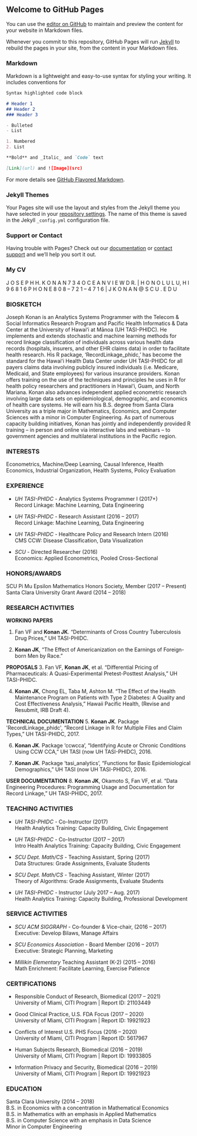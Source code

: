 ## Welcome to GitHub Pages

You can use the [editor on GitHub](https://github.com/jkonan/jkonan.github.io/edit/master/README.md) to maintain and preview the content for your website in Markdown files.

Whenever you commit to this repository, GitHub Pages will run [Jekyll](https://jekyllrb.com/) to rebuild the pages in your site, from the content in your Markdown files.

### Markdown

Markdown is a lightweight and easy-to-use syntax for styling your writing. It includes conventions for

```markdown
Syntax highlighted code block

# Header 1
## Header 2
### Header 3

- Bulleted
- List

1. Numbered
2. List

**Bold** and _Italic_ and `Code` text

[Link](url) and ![Image](src)
```

For more details see [GitHub Flavored Markdown](https://guides.github.com/features/mastering-markdown/).

### Jekyll Themes

Your Pages site will use the layout and styles from the Jekyll theme you have selected in your [repository settings](https://github.com/jkonan/jkonan.github.io/settings). The name of this theme is saved in the Jekyll `_config.yml` configuration file.

### Support or Contact

Having trouble with Pages? Check out our [documentation](https://help.github.com/categories/github-pages-basics/) or [contact support](https://github.com/contact) and we’ll help you sort it out.

### My CV

J O S E P H   H.   K O N A N
7 3 4   O C E A N  V I E W  D R.   |    H O N O L U L U,   H  I    9 6 8 1 6
P H O N E  8 0 8 – 7 2 1 – 4 7 1 6   |   J K O N A N @ S C U . E D U 

### BIOSKETCH
Joseph Konan is an Analytics Systems Programmer with the Telecom & Social Informatics Research Program and Pacific Health Informatics & Data Center at the University of Hawaiʻi at Mānoa (UH TASI-PHIDC).  He implements and extends stochastic and machine learning methods for record linkage classification of individuals across various health data records (hospitals, insurers, and other EHR claims data) in order to facilitate health research.  His R package, ‘RecordLinkage_phidc,’ has become the standard for the Hawaiʻi Health Data Center under UH TASI-PHIDC for all payers claims data involving publicly insured individuals (i.e. Medicare, Medicaid, and State employees) for various insurance providers. Konan offers training on the use of the techniques and principles he uses in R for health policy researchers and practitioners in Hawaiʻi, Guam, and North Mariana.  Konan also advances independent applied econometric research involving large data sets on epidemiological, demographic, and economics of health care systems.  He will earn his B.S. degree from Santa Clara University as a triple major in Mathematics, Economics, and Computer Sciences with a minor in Computer Engineering. As part of numerous capacity building initiatives, Konan has jointly and independently provided R training – in person and online via interactive labs and webinars – to government agencies and multilateral institutions in the Pacific region.  

### INTERESTS
Econometrics, Machine/Deep Learning, Causal Inference, Health Economics, Industrial Organization, Health Systems, Policy Evaluation

### EXPERIENCE
- *UH TASI-PHIDC* - Analytics Systems Programmer I	(2017+)  
Record Linkage: Machine Learning, Data Engineering  

- *UH TASI-PHIDC* - Research Assistant	(2016 – 2017)  
Record Linkage: Machine Learning, Data Engineering  

- *UH TASI-PHIDC* - Healthcare Policy and Research Intern	(2016)  
CMS CCW: Disease Classification, Data Visualization  

- *SCU* - Directed Researcher (2016)  
Economics: Applied Econometrics, Pooled Cross-Sectional

### HONORS/AWARDS
SCU Pi Mu Epsilon Mathematics Honors Society, Member (2017 – Present)  
Santa Clara University Grant Award (2014 – 2018)

### RESEARCH ACTIVITIES
**WORKING PAPERS**
1.	Fan VF and **Konan JK**. “Determinants of Cross Country Tuberculosis Drug Prices,” UH TASI-PHIDC.

2.	**Konan JK**, “The Effect of Americanization on the Earnings of Foreign-born Men by Race.”

**PROPOSALS**
3.	Fan VF, **Konan JK**, et al. “Differential Pricing of Pharmaceuticals: A Quasi-Experimental Pretest-Posttest Analysis,” UH TASI-PHIDC.

4.	**Konan JK**, Chong EL, Taba M, Ashton M. “The Effect of the Health Maintenance Program on Patients with Type 2 Diabetes: A Quality and Cost Effectiveness Analysis,” Hawaii Pacific Health, (Revise and Resubmit, IRB Draft 4).

**TECHNICAL DOCUMENTATION**
5.	**Konan JK**. Package 'RecordLinkage_phidc', “Record Linkage in R for Multiple Files and Claim Types,” UH TASI-PHIDC, 2017.

6.	**Konan JK**. Package ‘ccwcca’, “Identifying Acute or Chronic Conditions Using CCW CCA,” UH TASI (now UH TASI-PHIDC), 2016.

7.	**Konan JK**. Package ‘tasi_analytics’, “Functions for Basic Epidemiological Demographics,” UH TASI (now UH TASI-PHIDC), 2016.

**USER DOCUMENTATION**
8.	**Konan JK**, Okamoto S, Fan VF, et al. “Data Engineering Procedures: Programming Usage and Documentation for Record Linkage,” UH TASI-PHIDC, 2017.

### TEACHING ACTIVITIES
- *UH TASI-PHIDC* - Co-Instructor (2017)  
Health Analytics Training: Capacity Building, Civic Engagement

- *UH TASI-PHIDC* - Co-Instructor (2017 – 2017)  
Intro Health Analytics Training: Capacity Building, Civic Engagement

- *SCU Dept. Math/CS* - Teaching Assistant, Spring (2017)  
Data Structures: Grade Assignments, Evaluate Students

- *SCU Dept. Math/CS* - Teaching Assistant, Winter (2017)  
Theory of Algorithms: Grade Assignments, Evaluate Students

- *UH TASI-PHIDC* - Instructor (July 2017 – Aug. 2017)  
Health Analytics Training: Capacity Building, Professional Development

### SERVICE ACTIVITIES
- *SCU ACM SIGGRAPH* - Co-founder & Vice-chair, 	(2016 – 2017)  
Executive: Develop Bilaws, Manage Affairs  

- *SCU Economics Association* - Board Member (2016 – 2017)  
Executive: Strategic Planning, Marketing  

- *Millikin Elementary* Teaching Assistant (K-2) (2015 – 2016)  
Math Enrichment: Facilitate Learning, Exercise Patience  

### CERTIFICATIONS
- Responsible Conduct of Research, Biomedical (2017 – 2021)  
University of Miami, CITI Program | Report ID: 21103449  

- Good Clinical Practice, U.S. FDA Focus (2017 – 2020)  
University of Miami, CITI Program | Report ID: 19921923  

- Conflicts of Interest U.S. PHS Focus (2016 – 2020)  
University of Miami, CITI Program | Report ID: 5617967  

- Human Subjects Research, Biomedical (2016 – 2019)  
University of Miami, CITI Program | Report ID: 19933805  

- Information Privacy and Security, Biomedical (2016 – 2019)  
University of Miami, CITI Program | Report ID: 19921923  

### EDUCATION
Santa Clara University (2014 – 2018)  
B.S. in Economics with a concentration in Mathematical Economics  
B.S. in Mathematics with an emphasis in Applied Mathematics  
B.S. in Computer Science with an emphasis in Data Science  
Minor in Computer Engineering
